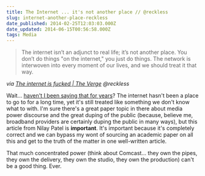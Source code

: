 ```yaml
---
title: The Internet ... it's not another place // @reckless
slug: internet-another-place-reckless
date_published: 2014-02-25T12:03:03.000Z
date_updated: 2014-06-15T00:56:58.000Z
tags: Media
---
```


> The internet isn’t an adjunct to real life; it’s not another place. You don’t do things "on the internet," you just do things. The network is interwoven into every moment of our lives, and we should treat it that way.

*via [The internet is fucked | The Verge](http://www.theverge.com/2014/2/25/5431382/the-internet-is-fucked) @reckless*

Wait... [haven't I been saying that for years](http://joelgoodman.co/social-media-and-the-real-world-theres-no-difference/)? The internet hasn't been a place to go to for a long time, yet it's still treated like something we don't know what to with. I'm sure there's a great paper topic in there about media power discourse and the great duping of the public (because, believe me, broadband providers are certainly duping the public in many ways), but this article from Nilay Patel is **important**. It's important because it's completely correct and we can bypass my wont of sourcing an academic paper on all this and get to the truth of the matter in one well-written article.

That much concentrated power (think about Comcast... they own the pipes, they own the delivery, they own the studio, they own the production) can't be a good thing. Ever.

